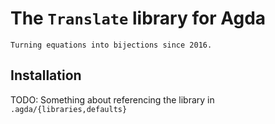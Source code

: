 # The `Translate` library for Agda

    Turning equations into bijections since 2016.

## Installation

TODO: Something about referencing the library in `.agda/{libraries,defaults}`

